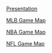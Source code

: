 <a href="https://docs.google.com/viewer?url=https://github.com/holden-herrell/IST707_GROUP_PROJECT_VIZ/raw/master/Final%20Project.pdf"> Presentation</a>

<a href="https://holden-herrell.github.io/IST718_GROUP_PROJECT_VIZ/MLBGameMap.html">MLB Game Map</a>

<a href="https://holden-herrell.github.io/IST718_GROUP_PROJECT_VIZ/NBAGameMap.html">NBA Game Map</a>

<a href="https://holden-herrell.github.io/IST718_GROUP_PROJECT_VIZ/NFLGameMap.html">NFL Game Map</a>

